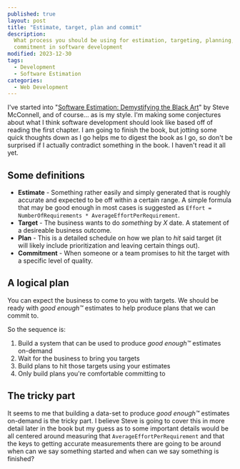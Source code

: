 ```yaml
---
published: true
layout: post
title: "Estimate, target, plan and commit"
description:
  What process you should be using for estimation, targeting, planning, and
  commitment in software development
modified: 2023-12-30
tags:
  - Development
  - Software Estimation
categories:
  - Web Development
---
```


I've started into
"[Software Estimation: Demystifying the Black Art](https://www.amazon.com/Software-Estimation-Demystifying-Developer-Practices/dp/0735605351)"
by Steve McConnell, and of course... as is my style. I'm making some conjectures
about what I think software development should look like based off of reading
the first chapter. I am going to finish the book, but jotting some quick
thoughts down as I go helps me to digest the book as I go, so don't be surprised
if I actually contradict something in the book. I haven't read it all yet.

## Some definitions

- **Estimate** - Something rather easily and simply generated that is roughly
  accurate and expected to be off within a certain range. A simple formula that
  may be good enough in most cases is suggested as
  `Effort = NumberOfRequirements * AverageEffortPerRequirement`.
- **Target** - The business wants to do _something_ by _X_ date. A statement of
  a desireable business outcome.
- **Plan** - This is a detailed schedule on how we plan to _hit_ said target (it
  will likely include prioritization and leaving certain things out).
- **Commitment** - When someone or a team promises to hit the target with a
  specific level of quality.

## A logical plan

You can expect the business to come to you with targets. We should be ready with
_good enough™_ estimates to help produce plans that we can commit to.

So the sequence is:

1. Build a system that can be used to produce _good enough™_ estimates
   on-demand
2. Wait for the business to bring you targets
3. Build plans to hit those targets using your estimates
4. Only build plans you're comfortable committing to

## The tricky part

It seems to me that building a data-set to produce _good enough™_ estimates
on-demand is the tricky part. I believe Steve is going to cover this in more
detail later in the book but my guess as to some important details would be all
centered around measuring that `AverageEffortPerRequirement` and that the keys
to getting accurate measurements there are going to be around when can we say
something started and when can we say something is finished?
